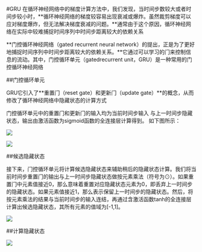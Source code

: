 #GRU
在循环神经⽹络中的梯度计算⽅法中，我们发现，当时间步数较⼤或者时间步较小时，**循环神经⽹络的梯度较容易出现衰减或爆炸。虽然裁剪梯度可以应对梯度爆炸，但⽆法解决梯度衰减的问题。**通常由于这个原因，循环神经⽹络在实际中较难捕捉时间序列中时间步距离较⼤的依赖关系

**门控循环神经⽹络（gated recurrent neural network）的提出，正是为了更好地捕捉时间序列中时间步距离较⼤的依赖关系。**它通过可以学习的⻔来控制信息的流动。其中，门控循环单元（gatedrecurrent unit，GRU）是⼀种常⽤的门控循环神经⽹络

##门控循环单元

GRU它引⼊了**重置⻔（reset gate）和更新⻔（update gate）**的概念，从而修改了循环神经⽹络中隐藏状态的计算⽅式

门控循环单元中的重置⻔和更新⻔的输⼊均为当前时间步输⼊ 与上⼀时间步隐藏状态，输出由激活函数为sigmoid函数的全连接层计算得到。 如下图所示：

![](https://cdn.jsdelivr.net/gh/tj-messi/picture/20241108103612.png)

![](https://cdn.jsdelivr.net/gh/tj-messi/picture/1731033669278.png)

##候选隐藏状态

接下来，⻔控循环单元将计算候选隐藏状态来辅助稍后的隐藏状态计算。我们将当前时间步重置⻔的输出与上⼀时间步隐藏状态做按元素乘法（符号为⊙）。如果重置⻔中元素值接近0，那么意味着重置对应隐藏状态元素为0，即丢弃上⼀时间步的隐藏状态。如果元素值接近1，那么表⽰保留上⼀时间步的隐藏状态。然后，将按元素乘法的结果与当前时间步的输⼊连结，再通过含激活函数tanh的全连接层计算出候选隐藏状态，其所有元素的值域为[-1,1]。

![](https://cdn.jsdelivr.net/gh/tj-messi/picture/1731035627891.png)


##计算隐藏状态

![](https://cdn.jsdelivr.net/gh/tj-messi/picture/1731035745023.png)